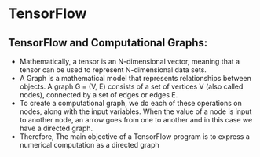 # TensorFlow

## TensorFlow and Computational Graphs:

* Mathematically, a tensor is an N-dimensional vector, meaning that a tensor can be used to represent N-dimensional data sets.
* A Graph is a mathematical model that represents relationships between objects. A graph G = (V, E) consists of a set of vertices V (also called nodes), connected by a set of edges or edges E.
* To create a computational graph, we do each of these operations on nodes, along with the input variables. When the value of a node is input to another node, an arrow goes from one to another and in this case we have a directed graph.
* Therefore, The main objective of a TensorFlow program is to express a numerical computation as a directed graph

